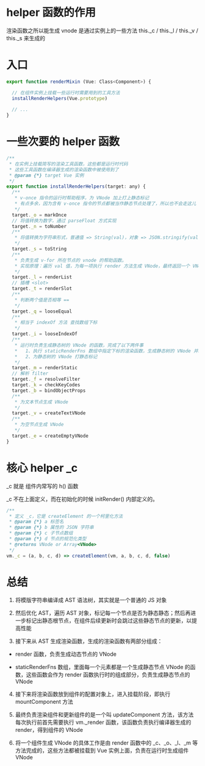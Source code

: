 # helper 函数的作用

渲染函数之所以能生成 vnode 是通过实例上的一些方法 this._c / this._l / this._v / this._s 来生成的


# 入口

```js
export function renderMixin (Vue: Class<Component>) {

  // 在组件实例上挂载一些运行时需要用到的工具方法
  installRenderHelpers(Vue.prototype)
  
  // ...
}

```

# 一些次要的 helper 函数

```js
/**
 * 在实例上挂载简写的渲染工具函数，这些都是运行时代码
 * 这些工具函数在编译器生成的渲染函数中被使用到了
 * @param {*} target Vue 实例
 */
export function installRenderHelpers(target: any) {
  /**
   * v-once 指令的运行时帮助程序，为 VNode 加上打上静态标记
   * 有点多余，因为含有 v-once 指令的节点都被当作静态节点处理了，所以也不会走这儿
   */
  target._o = markOnce
  // 将值转换为数字，通过 parseFloat 方式实现
  target._n = toNumber
  /**
   * 将值转换为字符串形式，普通值 => String(val)，对象 => JSON.stringify(val)
   */
  target._s = toString
  /**
   * 负责生成 v-for 所在节点的 vnode 的帮助函数。
   * 实现原理：遍历 val 值，为每一项执行 render 方法生成 VNode，最终返回一个 VNode 数组
   */
  target._l = renderList
  // 插槽 <slot>
  target._t = renderSlot
  /**
   * 判断两个值是否相等 ==
   */
  target._q = looseEqual
  /**
   * 相当于 indexOf 方法 查找数组下标
   */
  target._i = looseIndexOf
  /**
   * 运行时负责生成静态树的 VNode 的函数，完成了以下两件事
   *   1、执行 staticRenderFns 数组中指定下标的渲染函数，生成静态树的 VNode 并缓存，下次在渲染时从缓存中直接读取（isInFor 必须为 true）
   *   2、为静态树的 VNode 打静态标记
   */
  target._m = renderStatic
  // 解析 filter
  target._f = resolveFilter
  target._k = checkKeyCodes
  target._b = bindObjectProps
  /**
   * 为文本节点生成 VNode
   */
  target._v = createTextVNode
  /**
   * 为空节点生成 VNode
   */
  target._e = createEmptyVNode
}

```



# 核心 helper _c

_c 就是 组件内常写的 h() 函数

_c 不在上面定义，而在初始化的时候 initRender() 内部定义的。


```js
/**
 * 定义 _c，它是 createElement 的一个柯里化方法
 * @param {*} a 标签名
 * @param {*} b 属性的 JSON 字符串
 * @param {*} c 子节点数组
 * @param {*} d 节点的规范化类型
 * @returns VNode or Array<VNode>
 */
vm._c = (a, b, c, d) => createElement(vm, a, b, c, d, false)
```


# 总结

1. 将模版字符串编译成 AST 语法树，其实就是一个普通的 JS 对象


2. 然后优化 AST，遍历 AST 对象，标记每一个节点是否为静态静态；然后再进一步标记出静态根节点，在组件后续更新时会跳过这些静态节点的更新，以提高性能


3. 接下来从 AST 生成渲染函数，生成的渲染函数有两部分组成：


  - render 函数，负责生成动态节点的 VNode

  - staticRenderFns 数组，里面每一个元素都是一个生成静态节点 VNode 的函数，这些函数会作为 render 函数执行时的组成部分，负责生成静态节点的 VNode


4. 接下来将渲染函数放到组件的配置对象上，进入挂载阶段，即执行 mountComponent 方法


5. 最终负责渲染组件和更新组件的是一个叫 updateComponent 方法，该方法每次执行前首先需要执行 vm._render 函数，该函数负责执行编译器生成的 render，得到组件的 VNode


6. 将一个组件生成 VNode 的具体工作是由 render 函数中的 _c、_o、_l、_m 等方法完成的，这些方法都被挂载到 Vue 实例上面，负责在运行时生成组件 VNode

